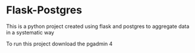# Flask-Postgres
This is a python project created using flask and postgres to aggregate data in a systematic way

To run this project download the pgadmin 4
